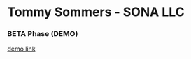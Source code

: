 # Tommy Sommers - SONA LLC

### BETA Phase (DEMO)

<a href="https://suhasasumukh.github.io/tommysommers/">demo link</a>
